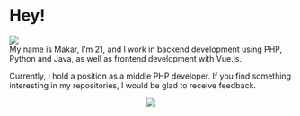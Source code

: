 # Hey!
![](https://komarev.com/ghpvc/?username=MakarMS&color=orange)  
My name is Makar, I'm 21, and I work in backend development using PHP, Python and Java, as well as frontend development with Vue.js.

Currently, I hold a position as a middle PHP developer. If you find something interesting in my repositories, I would be glad to receive feedback.

<p align="center">
  <img src="http://github-readme-streak-stats.herokuapp.com?user=MakarMS&theme=dark&hide_border=true&date_format=j%20M%5B%20Y%5D">
</p>
